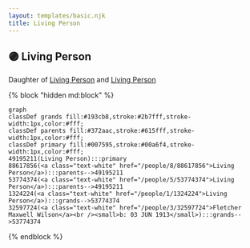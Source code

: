 ```yaml
---
layout: templates/basic.njk
title: Living Person
---
```

## 🟣 Living Person

Daughter of [Living Person](/people/5/53774374) and [Living Person](/people/8/88617856)

{% block "hidden md:block" %}
```mermaid
graph
classDef grands fill:#193cb8,stroke:#2b7fff,stroke-width:1px,color:#fff;
classDef parents fill:#372aac,stroke:#615fff,stroke-width:1px,color:#fff;
classDef primary fill:#007595,stroke:#00a6f4,stroke-width:1px,color:#fff;
49195211(Living Person):::primary
88617856(<a class="text-white" href="/people/8/88617856">Living Person</a>):::parents-->49195211
53774374(<a class="text-white" href="/people/5/53774374">Living Person</a>):::parents-->49195211
1324224(<a class="text-white" href="/people/1/1324224">Living Person</a>):::grands-->53774374
32597724(<a class="text-white" href="/people/3/32597724">Fletcher Maxwell Wilson</a><br /><small>b: 03 JUN 1913</small>):::grands-->53774374
```
{% endblock %}
